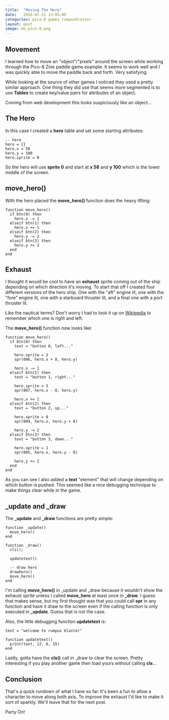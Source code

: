 ```yaml
---
title:  "Moving The Hero"
date:   2016-07-21 13:05:00
categories: pico-8 games rumpusblaster
layout: post
image: me_pico-8.png
---
```


## Movement

I learned how to move an "object"/"pixels" around the screen while working through the Pico-8 Zine paddle game example.  It seems to work well and I was quickly able to move the paddle back and forth.  Very satisfying.

While looking at the source of other games I noticed they used a pretty similar approach.  One thing they did use that seems more segmented is to use **Tables** to create key/value pairs for attributes of an object.  

Coming from web development this looks suspiciously like an object...

## The Hero

In this case I created a **hero** table and set some starting attributes:

```
-- hero
hero = {}
hero.x = 58
hero.y = 100
hero.sprite = 0
```

So the hero will use **sprite 0** and start at **x 58** and **y 100** which is the lower middle of the screen.

## move_hero()

With the hero placed the **move_hero()** function does the heavy lifting:

```
function move_hero()
  if btn(0) then
    hero.x -= 1
  elseif btn(1) then
    hero.x += 1
  elseif btn(2) then
    hero.y -= 2
  elseif btn(3) then
    hero.y += 2
  end
end
```

## Exhaust

I thought it would be cool to have an **exhaust** sprite coming out of the ship depending on which direction it's moving.  To start that off I created four different versions of the hero ship.  One with the "aft" engine lit, one with the "fore" engine lit, one with a starboard thruster lit, and a final one with a port thruster lit.  

Like the nautical terms?  Don't worry I had to look it up on [Wikipedia](https://en.wikipedia.org/wiki/Port_and_starboard) to remember which one is right and left.

The **move_hero()** function now looks like:

```
function move_hero()
  if btn(0) then
    text = "button 0, left..."

    hero.sprite = 2
    spr(006, hero.x + 8, hero.y)

    hero.x -= 1
  elseif btn(1) then
    text = "button 1, right..."

    hero.sprite = 3
    spr(007, hero.x - 8, hero.y)

    hero.x += 1
  elseif btn(2) then
    text = "button 2, up..."

    hero.sprite = 0
    spr(004, hero.x, hero.y + 8)

    hero.y -= 2
  elseif btn(3) then
    text = "button 3, down..."

    hero.sprite = 1
    spr(005, hero.x, hero.y - 8)

    hero.y += 2
  end
end
```

As you can see I also added a **text** "element" that will change depending on which button is pushed.  This seemed like a nice debugging technique to make things clear while in the game.

## _update and _draw

The **_update** and **_draw** functions are pretty simple:

```
function _update()
  move_hero()
end

function _draw()
  cls();

  updatetext()

  -- draw hero
  drawhero()
  move_hero()
end
```

I'm calling **move_hero()** in _update and _draw because it wouldn't show the exhaust sprite unless I called **move_hero** at least once in **_draw**.  I guess that makes sense, but my first thought was that you could call **spr** in any function and have it draw to the screen even if the calling function is only executed in **_update**.  Guess that is not the case.

Also, the little debugging function **updatetext** is:

```
text = "welcome to rumpus blaster"

function updatetext()
  print(text, 12, 6, 15)
end
```

Lastly, gotta have the **cls()** call in _draw to clear the screen.  Pretty interesting if you play another game then load yours without calling **cls**...

## Conclusion

That's a quick rundown of what I have so far.  It's been a fun to allow a character to move along both axis.  To improve the exhaust I'd like to make it sort of sparkly.  We'll leave that for the next post.

Party On!
